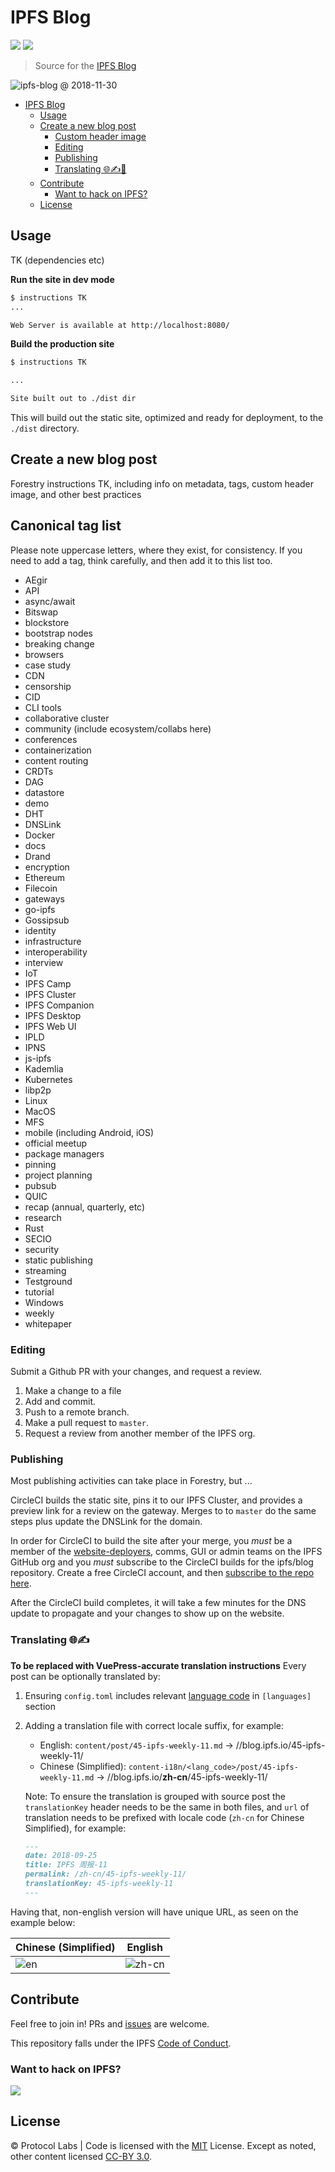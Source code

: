 # IPFS Blog

[![](https://img.shields.io/badge/made%20by-Protocol%20Labs-blue.svg?style=flat-square)](https://protocol.ai)
[![](https://img.shields.io/badge/project-IPFS-blue.svg?style=flat-square)](http://ipfs.io/)

> Source for the [IPFS Blog](https://blog.ipfs.io)

![ipfs-blog @ 2018-11-30](https://ipfs.io/ipfs/QmYxumHGuNdu8rAwcw6kgc2UU1buJxv7V7uFs17tBx9w3W/ipfs-blog.png)

- [IPFS Blog](#ipfs-blog)
  - [Usage](#usage)
  - [Create a new blog post](#create-a-new-blog-post)
    - [Custom header image](#custom-header-image)
    - [Editing](#editing)
    - [Publishing](#publishing)
    - [Translating 🌐✍️🖖](#translating-️)
  - [Contribute](#contribute)
    - [Want to hack on IPFS?](#want-to-hack-on-ipfs)
  - [License](#license)

## Usage

TK (dependencies etc)

**Run the site in dev mode**

```bash
$ instructions TK
...

Web Server is available at http://localhost:8080/
```

**Build the production site**

```bash
$ instructions TK

...

Site built out to ./dist dir
```

This will build out the static site, optimized and ready for deployment, to the `./dist` directory.

## Create a new blog post

Forestry instructions TK, including info on metadata, tags, custom header image, and other best practices

## Canonical tag list

Please note uppercase letters, where they exist, for consistency.
If you need to add a tag, think carefully, and then add it to this list too.

- AEgir
- API
- async/await
- Bitswap
- blockstore
- bootstrap nodes
- breaking change
- browsers
- case study
- CDN
- censorship
- CID
- CLI tools
- collaborative cluster
- community (include ecosystem/collabs here)
- conferences
- containerization
- content routing
- CRDTs
- DAG
- datastore
- demo
- DHT
- DNSLink
- Docker
- docs
- Drand
- encryption
- Ethereum
- Filecoin
- gateways
- go-ipfs
- Gossipsub
- identity
- infrastructure
- interoperability
- interview
- IoT
- IPFS Camp
- IPFS Cluster
- IPFS Companion
- IPFS Desktop
- IPFS Web UI
- IPLD
- IPNS
- js-ipfs
- Kademlia
- Kubernetes
- libp2p
- Linux
- MacOS
- MFS
- mobile (including Android, iOS)
- official meetup
- package managers
- pinning
- project planning
- pubsub
- QUIC
- recap (annual, quarterly, etc)
- research
- Rust
- SECIO
- security
- static publishing
- streaming
- Testground
- tutorial
- Windows
- weekly
- whitepaper

### Editing

Submit a Github PR with your changes, and request a review.

1. Make a change to a file
2. Add and commit.
3. Push to a remote branch.
4. Make a pull request to `master`.
5. Request a review from another member of the IPFS org.

### Publishing

Most publishing activities can take place in Forestry, but ...

CircleCI builds the static site, pins it to our IPFS Cluster, and provides a preview link for a review on the gateway. Merges to to `master` do the same steps plus update the DNSLink for the domain.

In order for CircleCI to build the site after your merge, you _must_ be a member of the [website-deployers](https://github.com/orgs/ipfs/teams/website-deployers/members), comms, GUI or admin teams on the IPFS GitHub org and you _must_ subscribe to the CircleCI builds for the ipfs/blog repository. Create a free CircleCI account, and then [subscribe to the repo here](https://circleci.com/gh/ipfs/workflows/blog/tree/master).

After the CircleCI build completes, it will take a few minutes for the DNS update to propagate and your changes to show up on the website.

### Translating 🌐✍️

**To be replaced with VuePress-accurate translation instructions**
Every post can be optionally translated by:

1. Ensuring `config.toml` includes relevant [language code](http://www.rssboard.org/rss-language-codes) in `[languages]` section
2. Adding a translation file with correct locale suffix, for example:

   - English: `content/post/45-ipfs-weekly-11.md` → //blog.ipfs.io/45-ipfs-weekly-11/
   - Chinese (Simplified): `content-i18n/<lang_code>/post/45-ipfs-weekly-11.md` → //blog.ipfs.io/**zh-cn**/45-ipfs-weekly-11/

   Note: To ensure the translation is grouped with source post the `translationKey` header needs to be the same in both files, and `url` of translation needs to be prefixed with locale code (`zh-cn` for Chinese Simplified), for example:

   ```markdown
   ---
   date: 2018-09-25
   title: IPFS 周报-11
   permalink: /zh-cn/45-ipfs-weekly-11/
   translationKey: 45-ipfs-weekly-11
   ---
   ```

Having that, non-english version will have unique URL, as seen on the example below:

| Chinese (Simplified)                                                                                      | English                                                                                                      |
| --------------------------------------------------------------------------------------------------------- | ------------------------------------------------------------------------------------------------------------ |
| ![en](https://user-images.githubusercontent.com/157609/52483815-13a27680-2bb5-11e9-83d5-63a3f0122728.png) | ![zh-cn](https://user-images.githubusercontent.com/157609/52483825-169d6700-2bb5-11e9-94a6-cfde2f82e2b7.png) |

## Contribute

Feel free to join in! PRs and [issues](https://github.com/ipfs/blog/issues) are welcome.

This repository falls under the IPFS [Code of Conduct](https://github.com/ipfs/community/blob/master/code-of-conduct.md).

### Want to hack on IPFS?

[![](https://cdn.rawgit.com/jbenet/contribute-ipfs-gif/master/img/contribute.gif)](https://github.com/ipfs/community/blob/master/CONTRIBUTING.md)

## License

© Protocol Labs | Code is licensed with the [MIT](LICENSE) License. Except as noted, other content licensed [CC-BY 3.0](https://creativecommons.org/licenses/by/3.0/us/).
